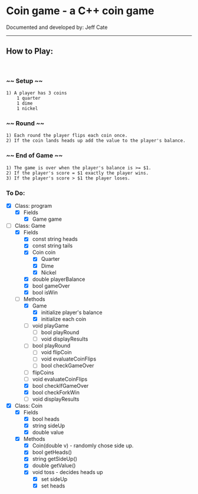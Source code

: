 # Coin game - a C++ coin game

Documented and developed by: Jeff Cate

<hr />

## How to Play:   

<br />

### ~~ Setup ~~

    1) A player has 3 coins
        1 quarter
        1 dime 
        1 nickel

### ~~ Round ~~

    1) Each round the player flips each coin once.
    2) If the coin lands heads up add the value to the player's balance.

### ~~ End of Game ~~

    1) The game is over when the player's balance is >= $1. 
    2) If the player's score = $1 exactly the player wins.
    3) If the player's score > $1 the player loses.


### To Do:

* [x] Class: program
    * [x] Fields
        * [x] Game game

* [ ] Class: Game
    * [x] Fields
        * [x] const string heads
        * [x] const string tails
        * [x] Coin coin
            * [x] Quarter
            * [x] Dime
            * [x] Nickel
        * [x] double playerBalance
        * [x] bool gameOver
        * [x] bool isWin
    * [ ] Methods
        * [x] Game
            * [x] initialize player's balance
            * [x] initialize each coin
        * [ ] void playGame
            * [ ] bool playRound 
            * [ ] void displayResults
        * [ ] bool playRound
            * [ ] void flipCoin
            * [ ] void evaluateCoinFlips
            * [ ] bool checkGameOver
        * [ ] flipCoins
        * [ ] void evaluateCoinFlips
        * [x] bool checkIfGameOver
        * [x] bool checkForkWin
        * [ ] void displayResults

* [x] Class: Coin
    * [x] Fields
        * [x] bool heads
        * [x] string sideUp
        * [x] double value
    * [x] Methods
        * [x] Coin(double v) - randomly chose side up.
        * [x] bool getHeads()
        * [x] string getSideUp()
        * [x] double getValue()
        * [x] void toss - decides heads up
            * [x] set sideUp
            * [x] set heads
